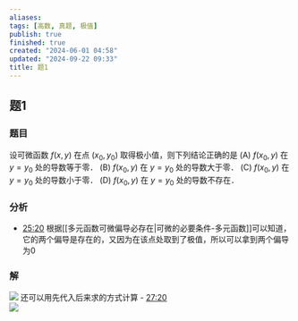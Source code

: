 ```yaml
---
aliases: 
tags: [高数, 真题, 极值]
publish: true
finished: true
created: "2024-06-01 04:58"
updated: "2024-09-22 09:33"
title: 题1
---
```

## 题1 
### 题目
设可微函数 $f(x,y)$ 在点 $(x_0, y_0)$ 取得极小值，则下列结论正确的是
(A) $f(x_0, y)$ 在 $y=y_0$ 处的导数等于零．
(B) $f(x_0, y)$ 在 $y=y_0$ 处的导数大于零．
(C) $f(x_0, y)$ 在 $y=y_0$ 处的导数小于零．
(D) $f(x_0, y)$ 在 $y=y_0$ 处的导数不存在．
### 分析
- [25:20](https://www.youtube.com/watch?v=coKupbaus1w&t=1521#t=25:20.74) 
根据[[多元函数可微偏导必存在|可微的必要条件-多元函数]]可以知道，它的两个偏导是存在的，又因为在该点处取到了极值，所以可以拿到两个偏导为0 
### 解
![](https://img.hwenyi.tech/202405131806976.webp)
还可以用先代入后来求的方式计算 - [27:20](https://www.youtube.com/watch?v=coKupbaus1w&t=1641#t=27:20.90)  
![](https://img.hwenyi.tech/202405131806833.webp)

